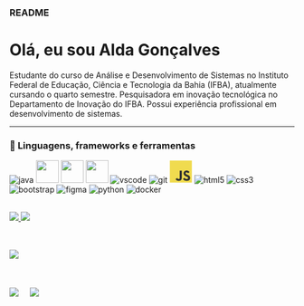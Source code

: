 ### README

#  Olá, eu sou Alda Gonçalves 


Estudante do curso de Análise e Desenvolvimento de Sistemas no Instituto Federal de Educação, Ciência e Tecnologia da Bahia (IFBA), atualmente cursando o quarto semestre. Pesquisadora em inovação tecnológica no Departamento de Inovação do IFBA. Possui experiência profissional em desenvolvimento de sistemas.


---

### 🧰 Linguagens, frameworks e ferramentas

<p>

<img src="https://cdn.jsdelivr.net/gh/devicons/devicon@latest/icons/java/java-original.svg" alt="java" width="40" height="40"/>
<img  src="https://cdn.jsdelivr.net/gh/devicons/devicon/icons/c/c-original.svg" width="40" height="40" />
<img src="https://cdn.jsdelivr.net/gh/devicons/devicon/icons/csharp/csharp-original.svg" width="40" height="40" />
<img  src="https://cdn.jsdelivr.net/gh/devicons/devicon/icons/dotnetcore/dotnetcore-original.svg" width="40" height="40"/>
<img src="https://cdn.jsdelivr.net/gh/devicons/devicon/icons/vscode/vscode-original.svg" alt="vscode" width="40" height="40"/>
<img src="https://cdn.jsdelivr.net/gh/devicons/devicon/icons/git/git-original.svg" alt="git" width="40" height="40"/>
<img src="https://raw.githubusercontent.com/devicons/devicon/master/icons/javascript/javascript-original.svg" alt="javascript" width="40" height="40"/>
<img src="https://cdn.jsdelivr.net/gh/devicons/devicon/icons/html5/html5-original.svg" alt="html5" width="40" height="40"/>
<img src="https://cdn.jsdelivr.net/gh/devicons/devicon/icons/css3/css3-original.svg" alt="css3" width="40" height="40"/>
<img src="https://cdn.jsdelivr.net/gh/devicons/devicon/icons/bootstrap/bootstrap-original.svg" alt="bootstrap" width="40" height="40"/>
<img src="https://cdn.jsdelivr.net/gh/devicons/devicon/icons/figma/figma-original.svg" alt="figma" width="40" height="40"/>
<img src="https://cdn.jsdelivr.net/gh/devicons/devicon/icons/python/python-original.svg" alt="python" width="40" height="40"/>
<img src="https://cdn.jsdelivr.net/gh/devicons/devicon@latest/icons/docker/docker-plain-wordmark.svg" alt="docker" width="40" height="40" />

</p>

<br>


<div>
<a href="https://github.com/aldamonique">
<img height="180em" src="https://github-readme-stats.vercel.app/api/top-langs/?username=aldamonique&layout=compact&langs_count=7&theme=gruvbox"/>
<img height="180em" src="https://github-readme-stats.vercel.app/api?username=aldamonique&show_icons=true&theme=gruvbox&include_all_commits=true&count_private=true"/>
</div>

<p>
  <br><br>
  <img src="https://user-images.githubusercontent.com/74038190/225813708-98b745f2-7d22-48cf-9150-083f1b00d6c9.gif" width="600">
</p>
  
<br><br>
  <a href="mailto:aldamonique.goncalves@gmail.com?subject=Olá%20Bruno%20Tacca"><img src="https://img.shields.io/badge/gmail-%23D14836.svg?&style=for-the-badge&logo=gmail&logoColor=white" /></a>&nbsp;&nbsp;&nbsp;&nbsp;
  <a href="https://www.linkedin.com/in/aldamonique/"><img src="https://img.shields.io/badge/linkedin-%230077B5.svg?&style=for-the-badge&logo=linkedin&logoColor=white" /></a>&nbsp;&nbsp;&nbsp;&nbsp;





